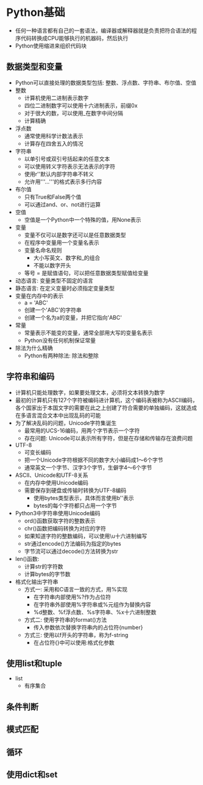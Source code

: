 # Python基础
- 任何一种语言都有自己的一套语法，编译器或解释器就是负责把符合语法的程序代码转换成CPU能够执行的机器码，然后执行
- Python使用缩进来组织代码块

## 数据类型和变量
- Python可以直接处理的数据类型包括: 整数、浮点数、字符串、布尔值、空值
- 整数 
    - 计算机使用二进制表示数字
    - 四位二进制数字可以使用十六进制表示，前缀0x
    - 对于很大的数，可以使用_在数字中间分隔
    - 计算精确
- 浮点数
    - 通常使用科学计数法表示
    - 计算存在四舍五入的情况
- 字符串
    - 以单引号或双引号括起来的任意文本
    - 可以使用转义字符表示无法表示的字符
    - 使用r''默认内部字符串不转义
    - 允许用'''...'''的格式表示多行内容
- 布尔值
    - 只有True和False两个值
    - 可以通过and、or、not进行运算
- 空值
    - 空值是一个Python中一个特殊的值，用None表示
- 变量
    - 变量不仅可以是数字还可以是任意数据类型
    - 在程序中变量用一个变量名表示
    - 变量名命名规则
        - 大小写英文、数字和_的组合
        - 不能以数字开头
    - 等号 = 是赋值语句，可以把任意数据类型赋值给变量
- 动态语言: 变量类型不固定的语言
- 静态语言: 在定义变量时必须指定变量类型
- 变量在内存中的表示
    - a = 'ABC'
    - 创建一个'ABC'的字符串
    - 创建一个名为a的变量，并把它指向'ABC'
- 常量
    - 常量表示不能变的变量，通常全部用大写的变量名表示
    - Python没有任何机制保证常量
- 除法为什么精确
    - Python有两种除法: 除法和整除

## 字符串和编码
- 计算机只能处理数字，如果要处理文本，必须将文本转换为数字
- 最初的计算机只有127个字符被编码进计算机，这个编码表被称为ASCII编码，各个国家出于本国文字的需要在此之上创建了符合需要的单独编码，这就造成在多语言混合文本中出现乱码的可能
- 为了解决乱码的问题，Unicode字符集诞生
    - 最常用的UCS-16编码，用两个字节表示一个字符
    - 存在问题: Unicode可以表示所有字符，但是在存储和传输存在浪费问题
- UTF-8
    - 可变长编码
    - 把一个Unicode字符根据不同的数字大小编码成1～6个字节
    - 通常英文一个字节、汉字3个字节，生僻字4～6个字节
- ASCII、Unicode和UTF-8关系
    - 在内存中使用Unicode编码
    - 需要保存到硬盘或传输时转换为UTF-8编码
        - 使用bytes类型表示，具体而言使用b''表示
        - bytes的每个字符都只占用一个字节
- Python3中字符串使用Unicode编码
    - ord()函数获取字符的整数表示
    - chr()函数把编码转换为对应的字符
    - 如果知道字符的整数编码，可以使用\u十六进制编写
    - str通过encode()方法编码为指定的bytes
    - 字节流可以通过decode()方法转换为str
- len()函数:
    - 计算str的字符数
    - 计算bytes的字节数
- 格式化输出字符串
    - 方式一: 采用和C语言一致的方式，用%实现
        - 在字符串内部使用%?作为占位符
        - 在字符串外部使用%字符串或%元组作为替换内容
        - %d整数、%f浮点数、%s字符串、%x十六进制整数
    - 方式二: 使用字符串的format()方法
        - 传入参数依次替换字符串内的占位符{number}
    - 方式三: 使用以f开头的字符串，称为f-string
        - 在占位符{}中可以使用:格式化参数
## 使用list和tuple
- list 
    - 有序集合


## 条件判断

## 模式匹配

## 循环

## 使用dict和set